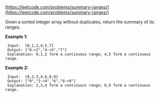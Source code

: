 [https://leetcode.com/problems/summary-ranges/](https://leetcode.com/problems/summary-ranges/)

Given a sorted integer array without duplicates, return the summary of its ranges.

**Example 1:**
```
 Input:  [0,1,2,4,5,7]
 Output: ["0->2","4->5","7"]
 Explanation: 0,1,2 form a continuous range; 4,5 form a continuous range.
```

**Example 2:**
```
 Input:  [0,2,3,4,6,8,9]
 Output: ["0","2->4","6","8->9"]
 Explanation: 2,3,4 form a continuous range; 8,9 form a continuous range.
```
